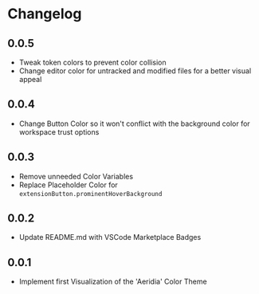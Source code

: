 # Changelog

## 0.0.5

- Tweak token colors to prevent color collision
- Change editor color for untracked and modified files for a better visual appeal

## 0.0.4

- Change Button Color so it won't conflict with the background color for workspace trust options

## 0.0.3

- Remove unneeded Color Variables
- Replace Placeholder Color for `extensionButton.prominentHoverBackground`

## 0.0.2

- Update README.md with VSCode Marketplace Badges

## 0.0.1

- Implement first Visualization of the 'Aeridia' Color Theme
